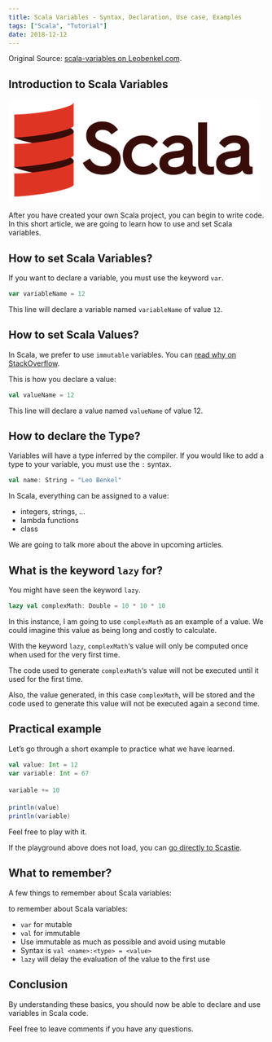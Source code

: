 ```yaml
---
title: Scala Variables - Syntax, Declaration, Use case, Examples
tags: ["Scala", "Tutorial"]
date: 2018-12-12
---
```


Original Source: [scala-variables on Leobenkel.com](https://leobenkel.com/2018/12/scala-variables/).

## Introduction to Scala Variables

![Scala Logo](assets/scala_logo.png)

After you have created your own Scala project, you can begin to write code. In this short article, we are going to learn how to use and set Scala variables.

## How to set Scala Variables?

If you want to declare a variable, you must use the keyword `var`.

```Scala
var variableName = 12
```

This line will declare a variable named `variableName` of value `12`.

## How to set Scala Values?

In Scala, we prefer to use `immutable` variables. You can [read why on StackOverflow](https://stackoverflow.com/a/6489497/3357831).

This is how you declare a value:

```Scala
val valueName = 12
```

This line will declare a value named `valueName` of value 12.

## How to declare the Type?

Variables will have a type inferred by the compiler. If you would like to add a type to your variable, you must use the `:` syntax.

```Scala
val name: String = "Leo Benkel"
```

In Scala, everything can be assigned to a value:

* integers, strings, …
* lambda functions
* class

We are going to talk more about the above in upcoming articles.

## What is the keyword `lazy` for?

You might have seen the keyword `lazy`.

```Scala
lazy val complexMath: Double = 10 * 10 * 10
```

In this instance, I am going to use `complexMath` as an example of a value. We could imagine this value as being long and costly to calculate.

With the keyword `lazy`, `complexMath`‘s value will only be computed once when used for the very first time.

The code used to generate `complexMath`‘s value will not be executed until it used for the first time.

Also, the value generated, in this case `complexMath`, will be stored and the code used to generate this value will not be executed again a second time.

## Practical example

Let’s go through a short example to practice what we have learned.

```Scala
val value: Int = 12
var variable: Int = 67

variable += 10

println(value)
println(variable)
```

Feel free to play with it.

If the playground above does not load, you can [go directly to Scastie](https://scastie.scala-lang.org/Dedjz4JwRzqhV0Z36BZbcw).

## What to remember?

A few things to remember about Scala variables:

to remember about Scala variables:

* `var` for mutable
* `val` for immutable
* Use immutable as much as possible and avoid using mutable
* Syntax is `val <name>:<type> = <value>`
* `lazy` will delay the evaluation of the value to the first use

## Conclusion

By understanding these basics, you should now be able to declare and use variables in Scala code.

Feel free to leave comments if you have any questions.











